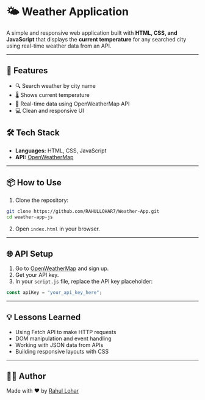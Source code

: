 
# 🌤️ Weather Application

A simple and responsive web application built with **HTML, CSS, and JavaScript** that displays the **current temperature** for any searched city using real-time weather data from an API.

---

## 📌 Features

- 🔍 Search weather by city name
- 🌡️ Shows current temperature
- 📍 Real-time data using OpenWeatherMap API
- 💻 Clean and responsive UI

## 🛠️ Tech Stack

- **Languages:** HTML, CSS, JavaScript
- **API:** [OpenWeatherMap](https://openweathermap.org/api)

---

## 📦 How to Use

1. Clone the repository:

```bash
git clone https://github.com/RAHULLOHAR7/Weather-App.git
cd weather-app-js
```

2. Open `index.html` in your browser.

---

## 🌐 API Setup

1. Go to [OpenWeatherMap](https://openweathermap.org/) and sign up.
2. Get your API key.
3. In your `script.js` file, replace the API key placeholder:

```js
const apiKey = "your_api_key_here";
```

---

## 💡 Lessons Learned

- Using Fetch API to make HTTP requests
- DOM manipulation and event handling
- Working with JSON data from APIs
- Building responsive layouts with CSS

---

## 🧑‍💻 Author

Made with ❤️ by [Rahul Lohar](https://your-portfolio-link.com)
